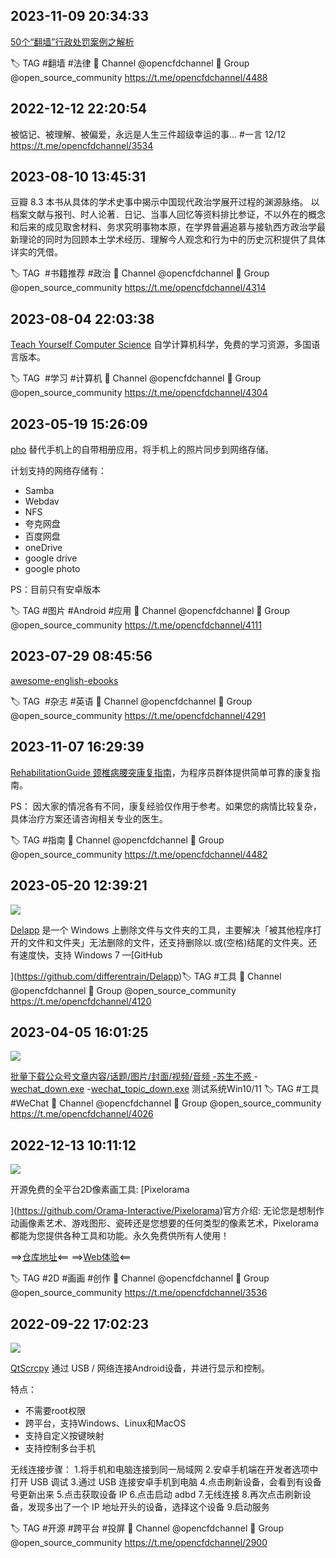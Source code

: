 
## 2023-11-09 20:34:33



[50个“翻墙”行政处罚案例之解析](https://telegra.ph/拆解翻墙50个翻墙行政处罚案例之解析-10-04)

🏷 TAG #翻墙 #法律
📢 Channel @opencfdchannel
👥 Group @open_source_community
https://t.me/opencfdchannel/4488

## 2022-12-12 22:20:54



被惦记、被理解、被偏爱，永远是人生三件超级幸运的事...
#一言 12/12
https://t.me/opencfdchannel/3534

## 2023-08-10 13:45:31



豆瓣 8.3
本书从具体的学术史事中揭示中国现代政治学展开过程的渊源脉络。
以档案文献与报刊、时人论著．日记、当事人回忆等资料排比参证，不以外在的概念和后来的成见取舍材料、务求究明事物本原，在学界普遍追慕与接轨西方政治学最新理论的同时为回顾本土学术经历、理解今人观念和行为中的历史沉积提供了具体详实的凭借。

🏷 TAG  #书籍推荐 #政治
📢 Channel @opencfdchannel
👥 Group @open_source_community
https://t.me/opencfdchannel/4314

## 2023-08-04 22:03:38



[Teach Yourself Computer Science](https://teachyourselfcs.com/) 自学计算机科学，免费的学习资源，多国语言版本。

🏷 TAG  #学习 #计算机
📢 Channel @opencfdchannel
👥 Group @open_source_community
https://t.me/opencfdchannel/4304

## 2023-05-19 15:26:09



[pho](https://github.com/fregie/pho) 替代手机上的自带相册应用，将手机上的照片同步到网络存储。

计划支持的网络存储有：

 - Samba
 - Webdav
 - NFS
 - 夸克网盘
 - 百度网盘
 - oneDrive
 - google drive
 - google photo

PS：目前只有安卓版本

🏷 TAG   #图片 #Android #应用
📢 Channel @opencfdchannel
👥 Group @open_source_community
https://t.me/opencfdchannel/4111

## 2023-07-29 08:45:56



[awesome-english-ebooks](https://github.com/hehonghui/awesome-english-ebooks) 

🏷 TAG  #杂志 #英语
📢 Channel @opencfdchannel
👥 Group @open_source_community
https://t.me/opencfdchannel/4291

## 2023-11-07 16:29:39



[RehabilitationGuide 颈椎病腰突康复指南](https://github.com/AnsonZnl/RehabilitationGuide)，为程序员群体提供简单可靠的康复指南。

PS： 因大家的情况各有不同，康复经验仅作用于参考。如果您的病情比较复杂，具体治疗方案还请咨询相关专业的医生。

🏷 TAG #指南 
📢 Channel @opencfdchannel
👥 Group @open_source_community
https://t.me/opencfdchannel/4482

## 2023-05-20 12:39:21

![](assets/opencfdchannel/20250320_115957_831981.jpg) 

[Delapp](https://www.appinn.com/delapp-for-windows/) 是一个 Windows 上删除文件与文件夹的工具，主要解决「被其他程序打开的文件和文件夹」无法删除的文件，还支持删除以.或(空格)结尾的文件夹。还有速度快，支持 Windows 7
—[GitHub

](https://github.com/differentrain/Delapp)🏷 TAG   #工具
📢 Channel @opencfdchannel
👥 Group @open_source_community
https://t.me/opencfdchannel/4120

## 2023-04-05 16:01:25

![](assets/opencfdchannel/20250320_115957_432213.jpg) 

[批量下载公众号文章内容/话题/图片/封面/视频/音频
](https://mp.weixin.qq.com/s?__biz=MzIyMjg2ODExMA==&mid=2247502369&idx=2&sn=396f0e5cd2d408adb747b2eaa0f3f64a&chksm=e8246dc0df53e4d674199d167f118720713b9d17614443c91ebb4bbbf524fe157459e7d7b030&scene=127&key=fddcca98f0f12d2eab27dc11b61d8ab9cf0c8c2ed01d1b1ff673fa0cc56e6bd4a838c8dd35e271aa5bbd9dbd2620a311870a0561ec8fc1fca533275f3e6e9cd0b971d4167202bdbde92f075105ffb093e24789f7856912b3cc99065544fa63ee2f08f6afe3a33b42ce3f97d123c052947a8fc37ac166930337eba95fdd058f40&ascene=7&uin=Mjk3NDQzNzkyNg%3D%3D&devicetype=Windows+11+x64&version=6309001c&lang=zh_CN&countrycode=CN&exportkey=n_ChQIAhIQsQxxNQNSPL2AYtpa3jv9ixLgAQIE97dBBAEAAAAAANKlKJZj%2FHQAAAAOpnltbLcz9gKNyK89dVj0lGIkb6oBrUAFrYVro7DjoziQjiT129dM4DnZPgygJkG1g67EYz2gfNOfFYdGZ69m7VKMyRBDepHN4AX7GWVIvbN8MHJPGUd2DcmUi%2Fi5SGKsub1OX8WIbu%2FOMQTjjBhxEv10lEouoKmssr%2BluUCzor6K0asaIbNvGNmH7YDoQJg3Etl0O7kYQnlDoYcSwqE%2BzvbhyrWNvY5HhJoyfXNP9qOgT1K5iLOeIXaJdM0zkzKxbbi8bVYOzKnt&acctmode=0&pass_ticket=oeBjVO6JmJdSy7PncwiwomWcxDFABRAjQibWoWNCyOiPiG5WqyZ00ytsPkHXNsMjd%2BoBO4t7p7QwFdveF4My0g%3D%3D&wx_header=1&fontgear=2)[-苏生不惑
](https://t.me/opencfdchannel)-[wechat_down.exe](https://wwuq.lanzoum.com/ituZ50roco5i) 
-[wechat_topic_down.exe](https://wwuq.lanzoum.com/ic7YU0roco8b) 
测试系统Win10/11 
🏷 TAG  #工具 #WeChat
📢 Channel @opencfdchannel
👥 Group @open_source_community
https://t.me/opencfdchannel/4026

## 2022-12-13 10:11:12

![](assets/opencfdchannel/20250320_115958_78985.jpg) 

开源免费的全平台2D像素画工具: [Pixelorama

](https://github.com/Orama-Interactive/Pixelorama)官方介绍: 无论您是想制作动画像素艺术、游戏图形、瓷砖还是您想要的任何类型的像素艺术，Pixelorama 都能为您提供各种工具和功能。永久免费供所有人使用！

==>[仓库地址](https://github.com/Orama-Interactive/Pixelorama)<==
==>[Web体验](https://www.oramainteractive.com/Pixelorama/)<==

🏷 TAG  #2D #画画 #创作
📢 Channel @opencfdchannel
👥 Group @open_source_community
https://t.me/opencfdchannel/3536

## 2022-09-22 17:02:23

![](assets/opencfdchannel/20250320_115958_273687.jpg) 

[QtScrcpy](https://github.com/barry-ran/QtScrcpy) 通过 USB / 网络连接Android设备，并进行显示和控制。

特点：
- 不需要root权限 
- 跨平台，支持Windows、Linux和MacOS
- 支持自定义按键映射
- 支持控制多台手机

无线连接步骤：
1.将手机和电脑连接到同一局域网
2.安卓手机端在开发者选项中打开 USB 调试
3.通过 USB 连接安卓手机到电脑
4.点击刷新设备，会看到有设备号更新出来
5.点击获取设备 IP
6.点击启动 adbd
7.无线连接
8.再次点击刷新设备，发现多出了一个 IP 地址开头的设备，选择这个设备
9.启动服务

🏷 TAG #开源 #跨平台 #投屏
📢 Channel @opencfdchannel
👥 Group @open_source_community
https://t.me/opencfdchannel/2900
